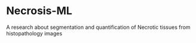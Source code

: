 # Necrosis-ML
A research about segmentation and quantification of Necrotic tissues from histopathology images
